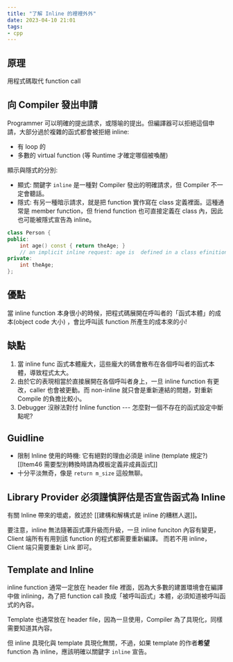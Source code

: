 ```yaml
---
title: "了解 Inline 的裡裡外外"
date: 2023-04-10 21:01
tags:
- cpp
---
```


## 原理
用程式碼取代 function call

## 向 Compiler 發出申請

Programmer 可以明確的提出請求，或隱喻的提出。但編譯器可以拒絕這個申請，大部分過於複雜的函式都會被拒絕 inline:
- 有 loop 的
- 多數的 virtual function (等 Runtime 才確定哪個被喚醒)

顯示與隱式的分別:
- 顯式: 關鍵字 `inline` 是一種對 Compiler 發出的明確請求，但 Compiler 不一定會聽話。
- 隱式: 有另一種暗示請求，就是把 function 實作寫在 class 定義裡面。這種通常是 member function，但 friend function 也可直接定義在 class 內，因此也可能被隱式宣告為 inline。

```cpp
class Person {
public:
	int age() const { return theAge; } 
	// an implicit inline request: age is  defined in a class efinition
private:
	int theAge;
};
```



## 優點
當 inline function 本身很小的時候，把程式碼展開在呼叫者的「函式本體」的成本(object code 大小) ，會比呼叫該 function 所產生的成本來的小! 

## 缺點
1. 當 inline func 函式本體龐大，這些龐大的碼會散布在各個呼叫者的函式本體，導致程式太大。
2. 由於它的表現相當於直接展開在各個呼叫者身上，一旦 inline function 有更改，caller 也會被更動。而 non-inline 就只會是重新連結的問題，對重新 Compile 的負擔比較小。
3. Debugger 沒辦法對付 Inline function --- 怎麼對一個不存在的函式設定中斷點呢?

## Guidline 
- 限制 Inline 使用的時機: 它有絕對的理由必須是 inline (template 規定?) [[Item46 需要型別轉換時請為模板定義非成員函式]]
- 十分平淡無奇，像是 `return m_size` 這般無聊。

## Library Provider 必須謹慎評估是否宣告函式為 Inline 
有關 Inline 帶來的壞處，敘述於 [[建構和解構式是 inline 的糟糕人選]]。

要注意，inline 無法隨著函式庫升級而升級，一旦 inline funciton 內容有變更，Client 端所有有用到該 function 的程式都需要重新編譯。
而若不用 inline，Client 端只需要重新 Link 即可。

## Template and Inline

inline function 通常一定放在 header file 裡面，因為大多數的建置環境會在編譯中做 inlining，為了把 function call 換成「被呼叫函式」本體，必須知道被呼叫函式的內容。

Template 也通常放在 header file，因為一旦使用，Compiler 為了具現化，同樣需要知道其內容。

但 inline 具現化與 template 具現化無關，不過，如果 template 的作者**希望** function 為 inline，應該明確以關鍵字 `inline` 宣告。